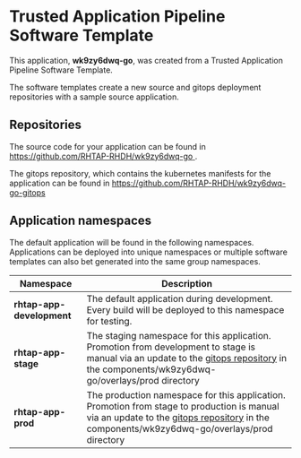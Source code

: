 # Trusted Application Pipeline Software Template

This application, **wk9zy6dwq-go**, was created from a Trusted Application Pipeline Software Template.

The software templates create a new source and gitops deployment repositories with a sample source application. 

## Repositories

The source code for your application can be found in [https://github.com/RHTAP-RHDH/wk9zy6dwq-go ](https://github.com/RHTAP-RHDH/wk9zy6dwq-go ).
 
The gitops repository, which contains the kubernetes manifests for the application can be found in 
[https://github.com/RHTAP-RHDH/wk9zy6dwq-go-gitops ](https://github.com/RHTAP-RHDH/wk9zy6dwq-go-gitops ) 

## Application namespaces 

The default application will be found in the following namespaces. Applications can be deployed into unique namespaces or multiple software templates can also bet generated into the same group namespaces.  

|  Namespace   |  Description   |  
| -------- | -------- |   
| **rhtap-app-development** | The default application during development. Every build will be deployed to this namespace for testing. | 
| **rhtap-app-stage** | The staging namespace for this application. Promotion from development to stage is manual via an update to the [gitops repository](https://github.com/RHTAP-RHDH/wk9zy6dwq-go-gitops ) in the components/wk9zy6dwq-go/overlays/prod directory |  
| **rhtap-app-prod** | The production namespace for this application. Promotion from stage to production is manual via an update to the [gitops repository](https://github.com/RHTAP-RHDH/wk9zy6dwq-go-gitops ) in the components/wk9zy6dwq-go/overlays/prod directory | 